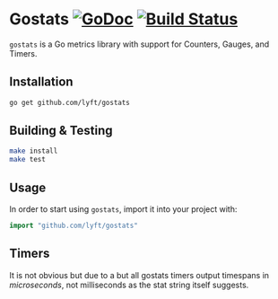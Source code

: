 # Gostats [![GoDoc](https://godoc.org/github.com/lyft/gostats?status.svg)](https://godoc.org/github.com/lyft/gostats) [![Build Status](https://travis-ci.org/lyft/gostats.svg)](https://travis-ci.org/lyft/gostats)

`gostats` is a Go metrics library with support for Counters, Gauges, and Timers.

## Installation

```sh
go get github.com/lyft/gostats
```

## Building & Testing

```sh
make install 
make test
```

## Usage

In order to start using `gostats`, import it into your project with:

```go
import "github.com/lyft/gostats"
```

## Timers
It is not obvious but due to a but all gostats timers output timespans in *microseconds*, not milliseconds as the stat string itself suggests.
